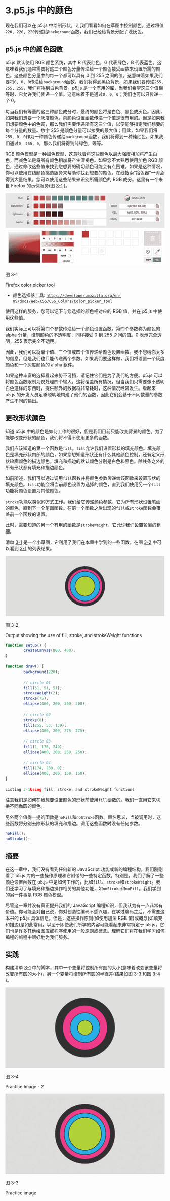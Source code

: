 # 3.p5.js 中的颜色

现在我们可以在 p5.js 中绘制形状，让我们看看如何在草图中控制颜色。通过将值`220, 220, 220`传递给`background`函数，我们已经给背景分配了浅灰色。

## p5.js 中的颜色函数

p5.js 默认使用 RGB 颜色系统，其中 R 代表红色，G 代表绿色，B 代表蓝色。这意味着我们通常需要将这三个颜色分量传递给一个颜色接受函数来设置所需的颜色。这些颜色分量中的每一个都可以具有 0 到 255 之间的值。这意味着如果我们要将`0, 0, 0`传递给`background`函数，我们将得到黑色背景，如果我们要传递`255, 255, 255`，我们将得到白色背景。p5.js 是一个有用的库，当我们希望这三个值相等时，它允许我们传递一个值。这意味着不是通过`0, 0, 0`；我们也可以只传递一个 0。

每当我们有等量的这三种颜色成分时，最终的颜色将是白色、黑色或灰色。因此，如果我们想要一个灰度颜色，向颜色设置函数传递一个值是很有用的。但是如果我们想要颜色中的色调，那么我们需要传递所有这三个值，以便能够指定我们想要的每个分量的数量。数字 255 是颜色分量可以接受的最大值；因此，如果我们将`255, 0, 0`作为一种颜色传递给`background`函数，我们将得到一种纯红色。如果我们通过`0, 255, 0`，那么我们将得到纯绿色，等等。

RGB 颜色模型是一种加色模型，这意味着将这些颜色以最大强度相加将产生白色，而减色法是将所有颜色相加将产生深褐色。如果您不太熟悉使用加色 RGB 颜色，通过修改这些值来找到您想要的确切颜色可能会有点困难。如果是这种情况，你可以使用在线颜色挑选服务来帮助你找到想要的颜色。在线搜索“拾色器”一词会得到大量结果，您可以使用这些结果来识别所需颜色的 RGB 成分。这里有一个来自 Firefox 的示例服务(图 [3-1](#Fig1) )。

![A462229_1_En_3_Fig1_HTML.jpg](img/A462229_1_En_3_Fig1_HTML.jpg)

图 3-1

Firefox color picker tool

*   颜色选择器工具: [`https://developer.mozilla.org/en-US/docs/Web/CSS/CSS_Colors/Color_picker_tool`](https://developer.mozilla.org/en-US/docs/Web/CSS/CSS_Colors/Color_picker_tool)

使用这样的服务，您可以记下与您选择的颜色相对应的 RGB 值，并在 p5.js 中使用这些值。

我们实际上可以将第四个参数传递给一个颜色设置函数。第四个参数称为颜色的 alpha 分量，控制颜色的不透明度，同样接受 0 到 255 之间的值。0 表示完全透明，255 表示完全不透明。

因此，我们可以将单个值、三个值或四个值传递给颜色设置函数。我不想给你太多的信息，但是我们也只能传递两个参数。如果我们要这样做，我们将设置一个灰度颜色和一个灰度颜色的 alpha 组件。

如果这种丰富的选择看起来势不可挡，请记住它们是为了我们的方便。p5.js 可以将颜色函数限制为仅处理四个输入，这将覆盖所有情况，但当我们只需要像不透明白色这样的东西时，提供额外的数据将非常耗时，这种情况经常发生。看起来 p5.js 的开发人员足够聪明地构建了他们的函数，因此它们会基于不同数量的参数产生不同的输出。

## 更改形状颜色

知道 p5.js 中的颜色是如何工作的很好，但是我们目前只能改变背景的颜色。为了能够改变形状的颜色，我们将不得不使用更多的函数。

我们应该知道的第一个函数是`fill`。`fill`允许我们设置形状的填充颜色。填充颜色是填充形状内部的颜色，如果您想知道形状还有什么其他颜色控制，还有定义形状轮廓颜色的描边颜色。填充和描边的默认颜色分别是白色和黑色。除线条之外的所有形状都有填充和描边颜色。

如前所述，我们可以通过调用`fill`函数并将颜色参数传递给该函数来设置形状的填充颜色。`fill`功能会将当前颜色设置为选择的颜色，直到我们使用另一个`fill`功能将颜色设置为其他颜色。

`stroke`功能以类似的方式工作。我们给它传递颜色参数，它为所有形状设置笔画的颜色，直到下一个笔画函数。在前一个函数之后出现的`fill`或`stroke`函数会覆盖前一个函数的设置。

此时，需要知道的另一个有用的函数是`strokeWeight`，它允许我们设置轮廓的粗细。

清单 [3-1](#Par16) 是一个小草图，它利用了我们在本章中学到的一些函数。在图 [3-2](#Fig2) 中可以看到 [3-1](#Par16) 的列表结果。

![A462229_1_En_3_Fig2_HTML.jpg](img/A462229_1_En_3_Fig2_HTML.jpg)

图 3-2

Output showing the use of fill, stroke, and strokeWeight functions

```js
function setup() {
        createCanvas(800, 400);
}

function draw() {
        background(220);

        // circle 01
        fill(51, 51, 51);
        strokeWeight(2);
        stroke(75);
        ellipse(400, 200, 300, 300);

        // circle 02
        stroke(0);
        fill(255, 53, 139);
        ellipse(400, 200, 275, 275);

        // circle 03
        fill(1, 176, 240);
        ellipse(400, 200, 250, 250);

        // circle 04
        fill(174, 238, 0);
        ellipse(400, 200, 150, 150);
}

Listing 3-1Using fill, stroke, and strokeWeight functions

```

注意我们是如何在我想要设置颜色的形状前使用`fill`函数的。我们一直用它来切换不同椭圆的颜色。

另外两个值得一提的函数是`noFill`和`noStroke`函数。顾名思义，当被调用时，这些函数将分别去除形状的填充和描边。调用这些函数时没有任何参数。

```js
noFill();
noStroke();

```

## 摘要

在这一章中，我们没有看到任何新的 JavaScript 功能或新的编程结构。我们刚刚看了 p5.js 库的一些操作原理和它附带的一些特定函数。特别是，我们了解了一些颜色设置函数在 p5.js 中是如何工作的，比如`fill`、`stroke`和`strokeWeight`。我们还学习了与填充和描边操作相关的其他功能，如`noStroke`和`noFill`。我们学到的另一件事是 RGB 颜色模型。

尽管这一章并没有真正提升我们的 JavaScript 编程知识，但我认为有一点非常有价值。你可能会对自己说，你对创造性编码不感兴趣，在学过编码之后，不需要这本书的 p5.js 具体信息。但是，这些操作原则(如使用加法 RGB 值)或概念(如填充和描边)是如此常用，以至于即使我们所学的内容可能看起来非常特定于 p5.js，它们也是许多其他绘图库或程序使用的一般原则或概念。理解它们将在我们学习如何编程的旅程中很好地为我们服务。

## 实践

构建清单 [3-1](#Par16) 中的脚本，其中一个变量将控制所有圆的大小(意味着改变该变量将改变所有圆的大小)，另一个变量将控制所有圆的半径差(结果如图 [3-3](#Fig3) 和图 [3-4](#Fig4) )。

![A462229_1_En_3_Fig4_HTML.jpg](img/A462229_1_En_3_Fig4_HTML.jpg)

图 3-4

Practice Image - 2

![A462229_1_En_3_Fig3_HTML.jpg](img/A462229_1_En_3_Fig3_HTML.jpg)

图 3-3

Practice image